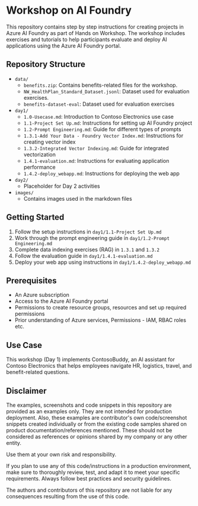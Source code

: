 # Workshop on AI Foundry

This repository contains step by step instructions for creating projects in Azure AI Foundry as part of Hands on Workshop. 
The workshop includes exercises and tutorials to help participants evaluate and deploy AI applications using the Azure AI Foundry portal.

## Repository Structure

- `data/`
  - `benefits.zip`: Contains benefits-related files for the workshop.
  - `NW_HealthPlan_Standard_Dataset.jsonl`: Dataset used for evaluation exercises.
  - `benefits-dataset-eval`: Dataset used for evaluation exercises
- `day1/`
  - `1.0-Usecase.md`: Introduction to Contoso Electronics use case
  - `1.1-Project Set Up.md`: Instructions for setting up AI Foundry project
  - `1.2-Prompt Engineering.md`: Guide for different types of prompts
  - `1.3.1-Add Your Data - Foundry Vector Index.md`: Instructions for creating vector index
  - `1.3.2-Integrated Vector Indexing.md`: Guide for integrated vectorization
  - `1.4.1-evaluation.md`: Instructions for evaluating application performance
  - `1.4.2-deploy_webapp.md`: Instructions for deploying the web app
- `day2/`
  - Placeholder for Day 2 activities
- `images/`
  - Contains images used in the markdown files

## Getting Started

1. Follow the setup instructions in `day1/1.1-Project Set Up.md`
2. Work through the prompt engineering guide in `day1/1.2-Prompt Engineering.md`
3. Complete data indexing exercises (RAG) in `1.3.1` and `1.3.2`
4. Follow the evaluation guide in `day1/1.4.1-evaluation.md`
5. Deploy your web app using instructions in `day1/1.4.2-deploy_webapp.md`

## Prerequisites

- An Azure subscription
- Access to the Azure AI Foundry portal
- Permissions to create resource groups, resources and set up required permissions 
- Prior understanding of Azure services, Permissions - IAM, RBAC roles etc.


## Use Case

This workshop (Day 1) implements ContosoBuddy, an AI assistant for Contoso Electronics that helps employees navigate HR, logistics, travel, and benefit-related questions.

## Disclaimer

The examples, screenshots and code snippets in this repository are provided as an examples only. They are not intended for production deployment. Also, these examples are contributor's own code/screenshot snippets created individually or from the existing code samples shared on product documentation/references mentioned. These should not be considered as references or opinions shared by my company or any other entity.

Use them at your own risk and responsibility.

If you plan to use any of this code/instructions in a production environment, make sure to thoroughly review, test, and adapt it to meet your specific requirements. Always follow best practices and security guidelines.

The authors and contributors of this repository are not liable for any consequences resulting from the use of this code.